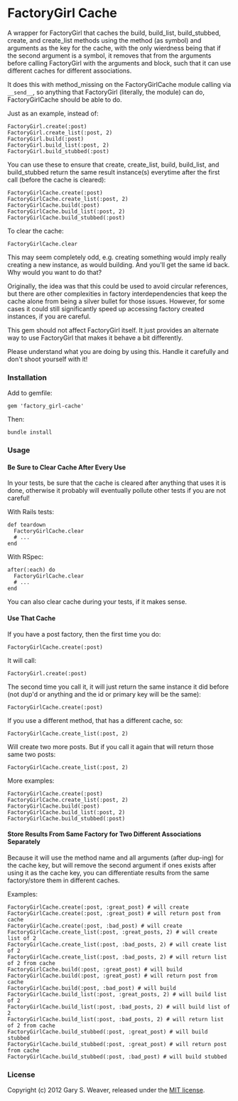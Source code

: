 FactoryGirl Cache
=====

A wrapper for FactoryGirl that caches the build, build_list, build_stubbed, create, and create_list methods using the method (as symbol) and arguments as the key for the cache, with the only wierdness being that if the second argument is a symbol, it removes that from the arguments before calling FactoryGirl with the arguments and block, such that it can use different caches for different associations.

It does this with method_missing on the FactoryGirlCache module calling via `__send__`, so anything that FactoryGirl (literally, the module) can do, FactoryGirlCache should be able to do.

Just as an example, instead of:

    FactoryGirl.create(:post)
    FactoryGirl.create_list(:post, 2)
    FactoryGirl.build(:post)
    FactoryGirl.build_list(:post, 2)
    FactoryGirl.build_stubbed(:post)

You can use these to ensure that create, create_list, build, build_list, and build_stubbed return the same result instance(s) everytime after the first call (before the cache is cleared):

    FactoryGirlCache.create(:post)
    FactoryGirlCache.create_list(:post, 2)
    FactoryGirlCache.build(:post)
    FactoryGirlCache.build_list(:post, 2)
    FactoryGirlCache.build_stubbed(:post)

To clear the cache:

    FactoryGirlCache.clear

This may seem completely odd, e.g. creating something would imply really creating a new instance, as would building. And you'll get the same id back. Why would you want to do that?

Originally, the idea was that this could be used to avoid circular references, but there are other complexities in factory interdependencies that keep the cache alone from being a silver bullet for those issues. However, for some cases it could still significantly speed up accessing factory created instances, if you are careful.

This gem should not affect FactoryGirl itself. It just provides an alternate way to use FactoryGirl that makes it behave a bit differently.

Please understand what you are doing by using this. Handle it carefully and don't shoot yourself with it!

### Installation

Add to gemfile:

    gem 'factory_girl-cache'

Then:

    bundle install

### Usage

#### Be Sure to Clear Cache After Every Use

In your tests, be sure that the cache is cleared after anything that uses it is done, otherwise it probably will eventually pollute other tests if you are not careful!

With Rails tests:

    def teardown
      FactoryGirlCache.clear
      # ...
    end

With RSpec:

    after(:each) do
      FactoryGirlCache.clear
      # ...
    end

You can also clear cache during your tests, if it makes sense.

#### Use That Cache

If you have a post factory, then the first time you do:

    FactoryGirlCache.create(:post)

It will call:

    FactoryGirl.create(:post)

The second time you call it, it will just return the same instance it did before (not dup'd or anything and the id or primary key will be the same):

    FactoryGirlCache.create(:post)

If you use a different method, that has a different cache, so:

    FactoryGirlCache.create_list(:post, 2)

Will create two more posts. But if you call it again that will return those same two posts:

    FactoryGirlCache.create_list(:post, 2)

More examples:

    FactoryGirlCache.create(:post)
    FactoryGirlCache.create_list(:post, 2)
    FactoryGirlCache.build(:post)
    FactoryGirlCache.build_list(:post, 2)
    FactoryGirlCache.build_stubbed(:post)

#### Store Results From Same Factory for Two Different Associations Separately

Because it will use the method name and all arguments (after dup-ing) for the cache key, but will remove the second argument if ones exists after using it as the cache key, you can differentiate results from the same factory/store them in different caches.

Examples:

    FactoryGirlCache.create(:post, :great_post) # will create
    FactoryGirlCache.create(:post, :great_post) # will return post from cache
    FactoryGirlCache.create(:post, :bad_post) # will create
    FactoryGirlCache.create_list(:post, :great_posts, 2) # will create list of 2
    FactoryGirlCache.create_list(:post, :bad_posts, 2) # will create list of 2
    FactoryGirlCache.create_list(:post, :bad_posts, 2) # will return list of 2 from cache
    FactoryGirlCache.build(:post, :great_post) # will build
    FactoryGirlCache.build(:post, :great_post) # will return post from cache
    FactoryGirlCache.build(:post, :bad_post) # will build
    FactoryGirlCache.build_list(:post, :great_posts, 2) # will build list of 2
    FactoryGirlCache.build_list(:post, :bad_posts, 2) # will build list of 2
    FactoryGirlCache.build_list(:post, :bad_posts, 2) # will return list of 2 from cache
    FactoryGirlCache.build_stubbed(:post, :great_post) # will build stubbed
    FactoryGirlCache.build_stubbed(:post, :great_post) # will return post from cache
    FactoryGirlCache.build_stubbed(:post, :bad_post) # will build stubbed

### License

Copyright (c) 2012 Gary S. Weaver, released under the [MIT license][lic].

[factory_girl]: https://github.com/thoughtbot/factory_girl
[lic]: http://github.com/garysweaver/factory_girl-cache/blob/master/LICENSE
